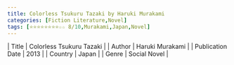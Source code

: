 ```yaml
---
title: Colorless Tsukuru Tazaki by Haruki Murakami
categories: [Fiction Literature,Novel]
tags: [⭐⭐⭐⭐⭐⭐⭐⭐☆☆ 8/10,Murakami,Japan,Novel]
---     
```

| Title | Colorless Tsukuru Tazaki  |
| Author |  Haruki Murakami  |
| Publication Date | 2013   |
| Country | Japan |
| Genre | Social Novel  |
        